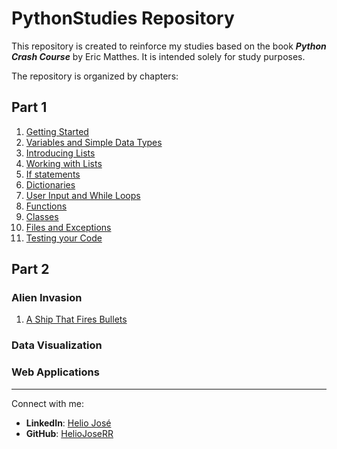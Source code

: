 # PythonStudies Repository

This repository is created to reinforce my studies based on the book ***Python Crash Course*** by Eric Matthes. It is intended solely for study purposes.

The repository is organized by chapters:

## Part 1

1. [Getting Started](./Parte_1/chapter_1/README.md)
2. [Variables and Simple Data Types](./Parte_1/chapter_2/README.md)
3. [Introducing Lists](./Parte_1/chapter_3/README.md)
4. [Working with Lists](./Parte_1/chapter_4/README.md)
5. [If statements](./Parte_1/chapter_5/README.md)
6. [Dictionaries](./Parte_1/chapter_6/README.md)
7. [User Input and While Loops](./Parte_1/chapter_7/README.md)
8. [Functions](./Parte_1/chapter_8/README.md)
9. [Classes](./Parte_1/chapter_9/README.md)  
10. [Files and Exceptions](./Parte_1/chapter_10/README.md)
11. [Testing your Code](./Parte_1/chapter_11/README.md)  

## Part 2  

### Alien Invasion  

1. [A Ship That Fires Bullets](./Parte_2/Alien%20Invasion/)  

### Data Visualization  

### Web Applications  


---

Connect with me:

- **LinkedIn**: [Helio José](https://www.linkedin.com/in/helio-jos%C3%A9-70618b282?lipi=urn%3Ali%3Apage%3Ad_flagship3_profile_view_base_contact_details%3BAq%2BNDyWSS9ivtII2vq%2B53A%3D%3D)
- **GitHub**: [HelioJoseRR](https://github.com/HelioJoseRR)